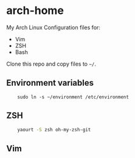 # arch-home

My Arch Linux Configuration files for:

* Vim
* ZSH
* Bash

Clone this repo and copy files to `~/`.

## Environment variables
```
    sudo ln -s ~/environment /etc/environment
```

## ZSH

```bash
    yaourt -S zsh oh-my-zsh-git
```

## Vim

```bash
    

```
